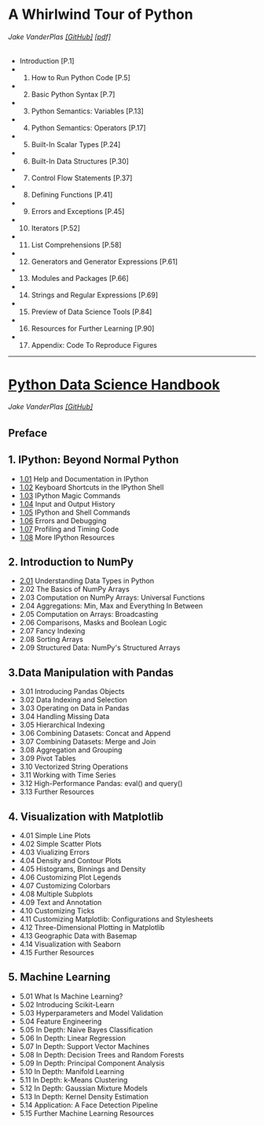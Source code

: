# A Whirlwind Tour of Python
###### Jake VanderPlas [[GitHub]](https://github.com/jakevdp/WhirlwindTourOfPython) [[pdf]](http://www.oreilly.com/programming/free/files/a-whirlwind-tour-of-python.pdf)

* Introduction [P.1]
* 01. How to Run Python Code [P.5]
* 02. Basic Python Syntax [P.7]
* 03. Python Semantics: Variables [P.13]
* 04. Python Semantics: Operators [P.17]
* 05. Built-In Scalar Types [P.24]
* 06. Built-In Data Structures [P.30]
* 07. Control Flow Statements [P.37]
* 08. Defining Functions [P.41]
* 09. Errors and Exceptions [P.45]
* 10. Iterators [P.52]
* 11. List Comprehensions [P.58]
* 12. Generators and Generator Expressions [P.61]
* 13. Modules and Packages [P.66]
* 14. Strings and Regular Expressions [P.69]
* 15. Preview of Data Science Tools [P.84]
* 16. Resources for Further Learning [P.90]
* 17. Appendix: Code To Reproduce Figures

---

# [Python Data Science Handbook](https://jakevdp.github.io/PythonDataScienceHandbook/)
###### Jake VanderPlas [[GitHub]](https://github.com/jakevdp/PythonDataScienceHandbook)


## Preface

## 1. IPython: Beyond Normal Python
* [1.01](https://jakevdp.github.io/PythonDataScienceHandbook/01.01-help-and-documentation.html) Help and Documentation in IPython
* [1.02](https://jakevdp.github.io/PythonDataScienceHandbook/01.02-shell-keyboard-shortcuts.html) Keyboard Shortcuts in the IPython Shell
* [1.03](https://jakevdp.github.io/PythonDataScienceHandbook/01.03-magic-commands.html) IPython Magic Commands
* [1.04](https://jakevdp.github.io/PythonDataScienceHandbook/01.04-input-output-history.html) Input and Output History
* [1.05](https://jakevdp.github.io/PythonDataScienceHandbook/01.05-ipython-and-shell-commands.html) IPython and Shell Commands
* [1.06](https://jakevdp.github.io/PythonDataScienceHandbook/01.06-errors-and-debugging.html) Errors and Debugging
* [1.07](https://jakevdp.github.io/PythonDataScienceHandbook/01.07-timing-and-profiling.html) Profiling and Timing Code
* [1.08](https://jakevdp.github.io/PythonDataScienceHandbook/01.08-more-ipython-resources.html) More IPython Resources

## 2. Introduction to NumPy
* [2.01](https://jakevdp.github.io/PythonDataScienceHandbook/02.01-understanding-data-types.html) Understanding Data Types in Python
* 2.02 The Basics of NumPy Arrays
* 2.03 Computation on NumPy Arrays: Universal Functions
* 2.04 Aggregations: Min, Max and Everything In Between
* 2.05 Computation on Arrays: Broadcasting
* 2.06 Comparisons, Masks and Boolean Logic
* 2.07 Fancy Indexing
* 2.08 Sorting Arrays
* 2.09 Structured Data: NumPy's Structured Arrays

## 3.Data Manipulation with Pandas
* 3.01 Introducing Pandas Objects
* 3.02 Data Indexing and Selection
* 3.03 Operating on Data in Pandas
* 3.04 Handling Missing Data
* 3.05 Hierarchical Indexing
* 3.06 Combining Datasets: Concat and Append
* 3.07 Combining Datasets: Merge and Join
* 3.08 Aggregation and Grouping
* 3.09 Pivot Tables
* 3.10 Vectorized String Operations
* 3.11 Working with Time Series
* 3.12 High-Performance Pandas: eval() and query()
* 3.13 Further Resources

## 4. Visualization with Matplotlib
* 4.01 Simple Line Plots
* 4.02 Simple Scatter Plots
* 4.03 Viualizing Errors
* 4.04 Density and Contour Plots
* 4.05 Histograms, Binnings and Density
* 4.06 Customizing Plot Legends
* 4.07 Customizing Colorbars
* 4.08 Multiple Subplots
* 4.09 Text and Annotation
* 4.10 Customizing Ticks
* 4.11 Customizing Matplotlib: Configurations and Stylesheets
* 4.12 Three-Dimensional Plotting in Matplotlib
* 4.13 Geographic Data with Basemap
* 4.14 Visualization with Seaborn
* 4.15 Further Resources


## 5. Machine Learning
* 5.01 What Is Machine Learning?
* 5.02 Introducing Scikit-Learn
* 5.03 Hyperparameters and Model Validation
* 5.04 Feature Engineering
* 5.05 In Depth: Naive Bayes Classification
* 5.06 In Depth: Linear Regression
* 5.07 In Depth: Support Vector Machines
* 5.08 In Depth: Decision Trees and Random Forests
* 5.09 In Depth: Principal Component Analysis
* 5.10 In Depth: Manifold Learning
* 5.11 In Depth: k-Means Clustering
* 5.12 In Depth: Gaussian Mixture Models
* 5.13 In Depth: Kernel Density Estimation
* 5.14 Application: A Face Detection Pipeline
* 5.15 Further Machine Learning Resources

